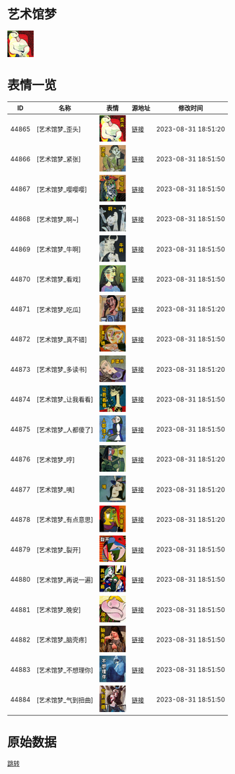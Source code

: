 # 艺术馆梦

<img src="./cover.png" height="60" alt="cover" />

# 表情一览

|ID|名称|表情|源地址|修改时间|
|----|----|----|----|----|
|44865|[艺术馆梦_歪头]|<img src="./pic/044865_%5B艺术馆梦_歪头%5D.png" height="60" alt="歪头"/>|[链接](https://i0.hdslb.com/bfs/garb/28db252609d657c3415729479c91460445253ebf.png)|2023-08-31 18:51:20|
|44866|[艺术馆梦_紧张]|<img src="./pic/044866_%5B艺术馆梦_紧张%5D.png" height="60" alt="紧张"/>|[链接](https://i0.hdslb.com/bfs/garb/4dd6e6822a6d1b433fac23f244c05345a74f376f.png)|2023-08-31 18:51:50|
|44867|[艺术馆梦_嘤嘤嘤]|<img src="./pic/044867_%5B艺术馆梦_嘤嘤嘤%5D.png" height="60" alt="嘤嘤嘤"/>|[链接](https://i0.hdslb.com/bfs/garb/1a71cf1d24d31487eb84e084f776e0c23c1be084.png)|2023-08-31 18:51:50|
|44868|[艺术馆梦_啊~]|<img src="./pic/044868_%5B艺术馆梦_啊~%5D.png" height="60" alt="啊~"/>|[链接](https://i0.hdslb.com/bfs/garb/f5c0eb4598a81e0483ff987b5c78ab15d810548e.png)|2023-08-31 18:51:50|
|44869|[艺术馆梦_牛啊]|<img src="./pic/044869_%5B艺术馆梦_牛啊%5D.png" height="60" alt="牛啊"/>|[链接](https://i0.hdslb.com/bfs/garb/b2648423a43f6f9f80720b9d3f617c18638ae1af.png)|2023-08-31 18:51:50|
|44870|[艺术馆梦_看戏]|<img src="./pic/044870_%5B艺术馆梦_看戏%5D.png" height="60" alt="看戏"/>|[链接](https://i0.hdslb.com/bfs/garb/614d6458738a394bc5eb35b20c0fb6981e28e542.png)|2023-08-31 18:51:50|
|44871|[艺术馆梦_吃瓜]|<img src="./pic/044871_%5B艺术馆梦_吃瓜%5D.png" height="60" alt="吃瓜"/>|[链接](https://i0.hdslb.com/bfs/garb/07218a9445ee0e9f2545f17aa9bace6572dc5f41.png)|2023-08-31 18:51:20|
|44872|[艺术馆梦_真不错]|<img src="./pic/044872_%5B艺术馆梦_真不错%5D.png" height="60" alt="真不错"/>|[链接](https://i0.hdslb.com/bfs/garb/39cc4063dac741e788880b16721aa72cbd677d7a.png)|2023-08-31 18:51:50|
|44873|[艺术馆梦_多读书]|<img src="./pic/044873_%5B艺术馆梦_多读书%5D.png" height="60" alt="多读书"/>|[链接](https://i0.hdslb.com/bfs/garb/44902f921f268ab32ee87e275115ec488280cbe2.png)|2023-08-31 18:51:20|
|44874|[艺术馆梦_让我看看]|<img src="./pic/044874_%5B艺术馆梦_让我看看%5D.png" height="60" alt="让我看看"/>|[链接](https://i0.hdslb.com/bfs/garb/c30a1d7002424dab4c25cbe2e6ea49706a98a49c.png)|2023-08-31 18:51:50|
|44875|[艺术馆梦_人都傻了]|<img src="./pic/044875_%5B艺术馆梦_人都傻了%5D.png" height="60" alt="人都傻了"/>|[链接](https://i0.hdslb.com/bfs/garb/865f4879ec24a89ab80bda195553306dda93d17d.png)|2023-08-31 18:51:50|
|44876|[艺术馆梦_哼]|<img src="./pic/044876_%5B艺术馆梦_哼%5D.png" height="60" alt="哼"/>|[链接](https://i0.hdslb.com/bfs/garb/56d2c45d282c87e42837e591b1b7222cd3dda599.png)|2023-08-31 18:51:20|
|44877|[艺术馆梦_咦]|<img src="./pic/044877_%5B艺术馆梦_咦%5D.png" height="60" alt="咦"/>|[链接](https://i0.hdslb.com/bfs/garb/af52b59aa8d433cf4f5f54ae6b7418d4bb604520.png)|2023-08-31 18:51:20|
|44878|[艺术馆梦_有点意思]|<img src="./pic/044878_%5B艺术馆梦_有点意思%5D.png" height="60" alt="有点意思"/>|[链接](https://i0.hdslb.com/bfs/garb/bd16f694fa5b07bcba384bdf036624a438dbbb86.png)|2023-08-31 18:51:20|
|44879|[艺术馆梦_裂开]|<img src="./pic/044879_%5B艺术馆梦_裂开%5D.png" height="60" alt="裂开"/>|[链接](https://i0.hdslb.com/bfs/garb/a3dda1a20e55cd8680a1ee5e25e5ead6b817ea70.png)|2023-08-31 18:51:50|
|44880|[艺术馆梦_再说一遍]|<img src="./pic/044880_%5B艺术馆梦_再说一遍%5D.png" height="60" alt="再说一遍"/>|[链接](https://i0.hdslb.com/bfs/garb/ba28c78eacae9cbef200b47816611393cbfb8d5d.png)|2023-08-31 18:51:50|
|44881|[艺术馆梦_晚安]|<img src="./pic/044881_%5B艺术馆梦_晚安%5D.png" height="60" alt="晚安"/>|[链接](https://i0.hdslb.com/bfs/garb/6cbb43f4bd6f8e57d4221aa392c74424abd1e518.png)|2023-08-31 18:51:50|
|44882|[艺术馆梦_脑壳疼]|<img src="./pic/044882_%5B艺术馆梦_脑壳疼%5D.png" height="60" alt="脑壳疼"/>|[链接](https://i0.hdslb.com/bfs/garb/9c33e0a99213d3d95ddee5c4067ca4022e54858b.png)|2023-08-31 18:51:50|
|44883|[艺术馆梦_不想理你]|<img src="./pic/044883_%5B艺术馆梦_不想理你%5D.png" height="60" alt="不想理你"/>|[链接](https://i0.hdslb.com/bfs/garb/f6498a9f296601895f92edd44dde987952062a4f.png)|2023-08-31 18:51:50|
|44884|[艺术馆梦_气到扭曲]|<img src="./pic/044884_%5B艺术馆梦_气到扭曲%5D.png" height="60" alt="气到扭曲"/>|[链接](https://i0.hdslb.com/bfs/garb/7ee96e5ad35167a1c0781d69980e4acaef40d4b0.png)|2023-08-31 18:51:50|

# 原始数据

[跳转](./raw.json)

